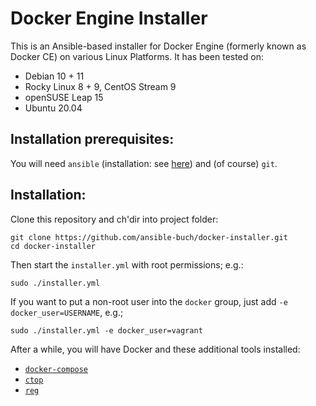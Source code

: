 # Docker Engine Installer

This is an Ansible-based installer for Docker Engine (formerly known as
Docker CE) on various Linux Platforms. It has been tested on:

- Debian 10 + 11
- Rocky Linux 8 + 9, CentOS Stream 9
- openSUSE Leap 15
- Ubuntu 20.04


## Installation prerequisites:

You will need `ansible` (installation: see [here](https://github.com/ansible-buch/install-ansible)) and (of course) `git`.


## Installation:

Clone this repository and ch'dir into project folder:

```
git clone https://github.com/ansible-buch/docker-installer.git
cd docker-installer
```

Then start the `installer.yml` with root permissions; e.g.:

```
sudo ./installer.yml
```

If you want to put a non-root user into the `docker` group, just add
`-e docker_user=USERNAME`, e.g.;

```
sudo ./installer.yml -e docker_user=vagrant
```

After a while, you will have Docker and these additional tools installed:
- [`docker-compose`](https://github.com/docker/compose)
- [`ctop`](https://github.com/bcicen/ctop)
- [`reg`](https://github.com/genuinetools/reg)

